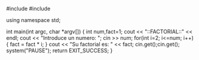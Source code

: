 #include <cstdlib>
#include <iostream>

using namespace std;

int main(int argc, char *argv[])
{
     int num,fact=1;
    cout << "::FACTORIAL::" << endl;
    cout << "Introduce un numero: "; cin >> num;
    for(int i=2; i<=num; i++)
    {
        fact = fact * i;
    }
    cout << "Su factorial es: " << fact;
    cin.get();cin.get();
    system("PAUSE");
    return EXIT_SUCCESS;
}
